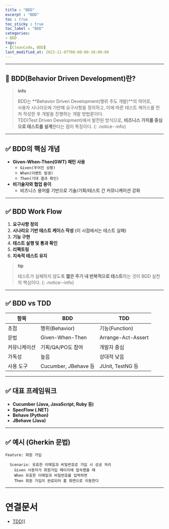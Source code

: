 ```yaml
---
title : "BDD"
excerpt : "BDD"
toc : true
toc_sticky : true
toc_label : "BDD"
categories:
- BDD
tags:
- [CleanCode, BDD]
last_modified_at: 2023-11-07T08:00:00-10:00:00
---
```

  
---
  
## 📌 BDD(Behavior Driven Development)란?

> **info**
>
> BDD는 **Behavior Driven Development(행위 주도 개발)**의 약어로,  
> 사용자 시나리오에 기반해 요구사항을 정의하고, 이에 따른 테스트 케이스를 먼저 작성한 후 개발을 진행하는 개발 방법론이다.  
> TDD(Test Driven Development)에서 발전된 방식으로, **비즈니스 가치를 중심으로 테스트를 설계**한다는 점이 특징이다. 
{: .notice--info}  

---
  
## ✅ BDD의 핵심 개념

- **Given-When-Then(GWT) 패턴 사용**  
  - `Given(주어진 상황)`  
  - `When(이벤트 발생)`  
  - `Then(기대 결과 확인)`  
- **비기술자와 협업 용이**  
  - 비즈니스 용어를 기반으로 기술/기획/테스트 간 커뮤니케이션 강화

---
  
## ✅ BDD Work Flow

1. **요구사항 정의**
2. **시나리오 기반 테스트 케이스 작성** (이 시점에서는 테스트 실패)
3. **기능 구현**
4. **테스트 실행 및 통과 확인**
5. **리팩토링**
6. **지속적 테스트 유지**

> **tip**
>
> 테스트가 실패하지 않도록 **짧은 주기 내 반복적으로 테스트**하는 것이 BDD 실천의 핵심이다. 
{: .notice--info}  

---
  
## ✅ BDD vs TDD

| 항목 | BDD | TDD |
|------|-----|-----|
| 초점 | 행위(Behavior) | 기능(Function) |
| 문법 | Given-When-Then | Arrange-Act-Assert |
| 커뮤니케이션 | 기획/QA/PO도 참여 | 개발자 중심 |
| 가독성 | 높음 | 상대적 낮음 |
| 사용 도구 | Cucumber, JBehave 등 | JUnit, TestNG 등 |

---
  
## ✅ 대표 프레임워크

- **Cucumber (Java, JavaScript, Ruby 등)**
- **SpecFlow (.NET)**
- **Behave (Python)**
- **JBehave (Java)**

---
  
## ✅ 예시 (Gherkin 문법)
  
```gherkin
Feature: 회원 가입

  Scenario: 유효한 이메일과 비밀번호로 가입 시 성공 처리
    Given 사용자가 회원가입 페이지에 접속했을 때
    When 유효한 이메일과 비밀번호를 입력하면
    Then 회원 가입이 완료되어 홈 화면으로 이동한다
```

---
  
# 연결문서
- [TDD](../../tdd/tdd-TDD)]]
